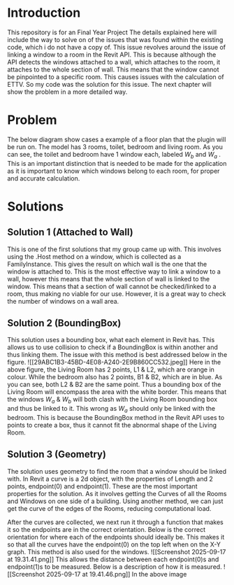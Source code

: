 # Introduction
This repository is for an Final Year Project The details explained here will include the way to solve on of the issues that was found within the existing code, which i do not have a copy of. This issue revolves around the issue of linking a window to a room in the Revit API. This is because although  the API detects the windows attached to a wall, which attaches to the room, it attaches to the whole section of wall. This means that the window cannot be pinpointed to a specific room. This causes issues with the calculation of ETTV. So my code was the solution for this issue. The next chapter will show the problem in a more detailed way.

# Problem
The below diagram show cases a example of a floor plan that the plugin will be run on. The model has 3 rooms, toilet, bedroom and living room. As you can see, the toilet and bedroom have 1 window each, labeled $W_b$ and $W_a$ . This is an important distinction that is needed to be made for the application as it is important to know which windows belong to each room, for proper and accurate calculation. 

# Solutions
## Solution 1 (Attached to Wall)
This is one of the first solutions that my group came up with. This involves using the .Host method on a window, which is collected as a FamilyInstance. This gives the result on which wall is the one that the window is attached to. This is the most effective way to link a window to a wall, however this means that the whole section of wall is linked to the window. This means that a section of wall cannot be checked/linked to a room, thus making no viable for our use. However, it is a great way to check the number of windows on a wall area.

## Solution 2 (BoundingBox)
This solution uses a bounding box, what each element in Revit has. This allows us to use collision to check if a BoundingBox is within another and thus linking them. The issue with this method is best addressed below in the figure.
![[29ABC1B3-45BD-4E08-A240-2E9B860CC532.jpeg]]
Here in the above figure, the Living Room has 2 points, L1 & L2, which are orange in colour. While the bedroom also has 2 points, B1 & B2, which are in blue. As you can see, both L2 & B2 are the same point. Thus a bounding box of the Living Room will encompass the area with the white border. This means that the windows $W_a$ & $W_b$ will both clash with the Living Room bounding box and thus be linked to it. This wrong as $W_a$ should only be linked with the bedroom. This is because the BoundingBox method in the Revit API uses to points to create a box, thus it cannot fit the abnormal shape of the Living Room.

## Solution 3 (Geometry)
The solution uses geometry to find the room that a window should be linked with. In Revit a curve is a 2d object, with the properties of Length and 2 points, endpoint(0) and endpoint(1). These are the most important properties for the solution. As it involves getting the Curves of all the Rooms and Windows on one side of a building. Using another method, we can just get the curve of the edges of the Rooms, reducing computational load. 

After the curves are collected, we next run it through a function that makes it so the endpoints are in the correct orientation. Below is the correct orientation for where each of the endpoints should ideally be. This makes it so that all the curves have the endpoint(0) on the top left when on the X-Y graph. This method is also used for the windows.  ![[Screenshot 2025-09-17 at 19.31.41.png]]
This allows the distance between each endpoint(0)s and endpoint(1)s to be measured. Below is a description of how it is measured. ![[Screenshot 2025-09-17 at 19.41.46.png]] In the above image 